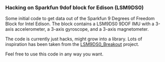 ### Hacking on Sparkfun 9dof block for Edison (LSM9DS0)

Some initial code to get data out of the Sparkfun 9 Degrees of Freedom
Block for Intel Edison. The block contains a LSM9DS0 9DOF IMU with a
3-axis accelerometer, a 3-axis gyroscope, and a 3-axis magnetometer.

The code is currently just hacks, might grow into a library. Lots of
inspiration has been taken from the
[LSM9DS0_Breakout](https://github.com/sparkfun/LSM9DS0_Breakout)
project. 

Feel free to use this code in any way you want.
